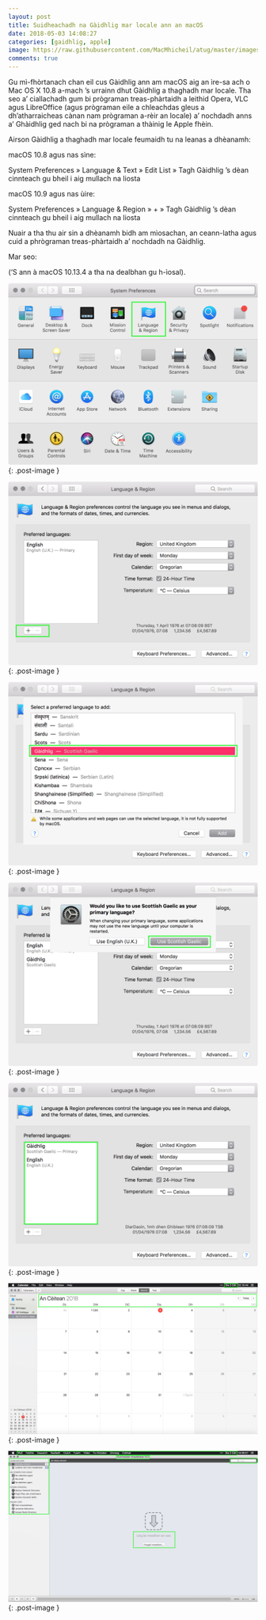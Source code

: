 ```yaml
---
layout: post
title: Suidheachadh na Gàidhlig mar locale ann an macOS
date: 2018-05-03 14:08:27
categories: [gaidhlig, apple]
image: https://raw.githubusercontent.com/MacMhicheil/atug/master/images/mac_devices.jpg
comments: true
---
```


Gu mì-fhòrtanach chan eil cus Gàidhlig ann am macOS aig an ìre-sa ach o Mac OS X 10.8 a-mach ’s urrainn dhut Gàidhlig a thaghadh mar locale. Tha seo a’ ciallachadh gum bi prògraman treas-phàrtaidh a leithid Opera, VLC agus LibreOffice (agus prògraman eile a chleachdas gleus a dh’atharraicheas cànan nam prògraman a-rèir an locale) a’ nochdadh anns a’ Ghàidhlig ged nach bi na prògraman a thàinig le Apple fhèin.

<!--more-->

Airson Gàidhlig a thaghadh mar locale feumaidh tu na leanas a dhèanamh:

macOS 10.8 agus nas sìne:

System Preferences » Language & Text » Edit List » Tagh Gàidhlig ’s dèan cinnteach gu bheil i aig mullach na liosta

macOS 10.9 agus nas ùire:

System Preferences » Language & Region » + » Tagh Gàidhlig ’s dèan cinnteach gu bheil i aig mullach na liosta

Nuair a tha thu air sin a dhèanamh bidh am mìosachan, an ceann-latha agus cuid a phrògraman treas-phàrtaidh a’ nochdadh na Gàidhlig.

Mar seo:

(‘S ann à macOS 10.13.4 a tha na dealbhan gu h-ìosal).

![Suidheachadh na Gàidhlig ann am macOS: Ceum 1](https://raw.githubusercontent.com/MacMhicheil/atug/master/images/IMG_0157.png){: .post-image }

![Suidheachadh na Gàidhlig ann am macOS: Ceum 2](https://raw.githubusercontent.com/MacMhicheil/atug/master/images/IMG_0158.png){: .post-image }

![Suidheachadh na Gàidhlig ann am macOS: Ceum 3](https://raw.githubusercontent.com/MacMhicheil/atug/master/images/IMG_0159.png){: .post-image }

![Suidheachadh na Gàidhlig ann am macOS: Ceum 4](https://raw.githubusercontent.com/MacMhicheil/atug/master/images/IMG_0160.png){: .post-image }

![Suidheachadh na Gàidhlig ann am macOS: Ceum 5](https://raw.githubusercontent.com/MacMhicheil/atug/master/images/IMG_0161.png){: .post-image }

![Calendar macOS anns a' Ghàidhlig](https://raw.githubusercontent.com/MacMhicheil/atug/master/images/IMG_0162.png){: .post-image }

![Cluicheadair VLC anns a' Ghàidhlig](https://raw.githubusercontent.com/MacMhicheil/atug/master/images/IMG_0163.png){: .post-image }
